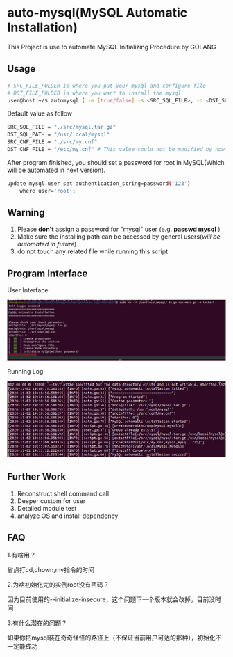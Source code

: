 # auto-mysql(MySQL Automatic Installation)

This Project is use to automate MySQL Initializing Procedure by GOLANG



## Usage
``` bash
# SRC_FILE_FOLDER is where you put your mysql and configure file 
# DST_FILE_FOLDER is where you want to install the mysql
user@host:~/$ automysql [ -m [true/false] -s <SRC_SQL_FILE>, -d <DST_SQL_PATH>, -c <SRC_CNF_FILE> ]
```

Default value as follow

```bash
SRC_SQL_FILE = "./src/mysql.tar.gz"
DST_SQL_PATH = "/usr/local/mysql"
SRC_CNF_FILE = "./src/my.cnf"
DST_CNF_FILE = "/etc/my.cnf" # This value could not be modified by now!
```

After program finished, you should set a password for root in MySQL(Which will be automated in next version).

```bash
update mysql.user set authentication_string=password('123') 
    where user='root';
```



## Warning

1. Please **don't** assign a password for "mysql" user (e.g. **passwd mysql** )
2. Make sure the installing path can be accessed by general users(*will be automated in future*)
3. do not touch any related file while running this script



## Program Interface

User Interface

![](src/1.png)

Running Log

![](src/2.png)


## Further Work

1. Reconstruct shell command call
2. Deeper custom for user
3. Detailed module test
4. analyze OS and install dependency



## FAQ

1.有啥用？

省点打cd,chown,mv指令的时间

2.为啥初始化完的实例root没有密码？

因为目前使用的--initialize-insecure，这个问题下一个版本就会改掉，目前没时间

3.有什么潜在的问题？

如果你把mysql装在奇奇怪怪的路径上（不保证当前用户可达的那种），初始化不一定能成功
